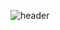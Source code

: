 ![header](https://capsule-render.vercel.app/api?type=waving&height=200&animation=fadeIn&text=kimns2247's%20Profile&fontColor=FFFFFF)
